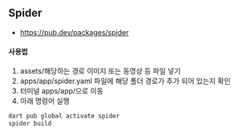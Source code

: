 
## Spider
- https://pub.dev/packages/spider
#### 사용법
1. assets/해당하는 경로 이미지 또는 동영상 등 파일 넣기
2. apps/app/spider.yaml 파일에 해당 폴더 경로가 추가 되어 있는지 확인
3. 터미널 apps/app/으로 이동
4. 아래 명령어 실행
```sh
dart pub global activate spider
spider build